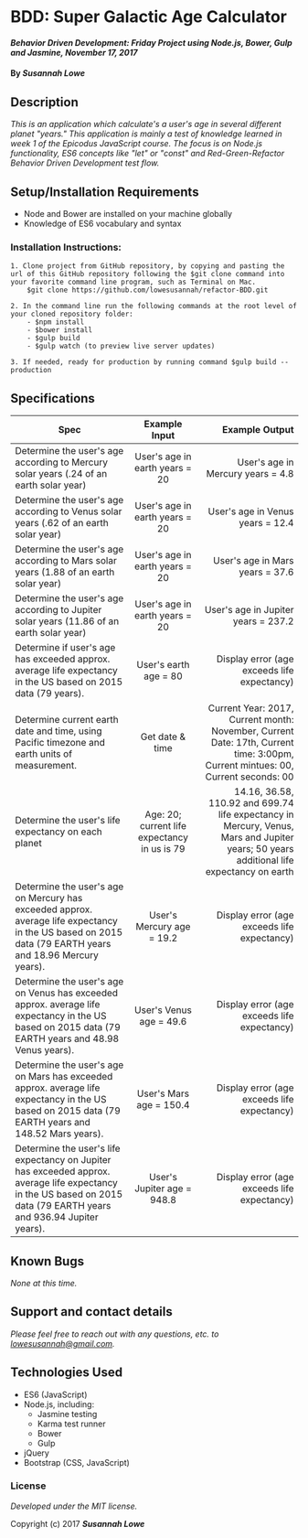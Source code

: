 # BDD: Super Galactic Age Calculator

#### _Behavior Driven Development: Friday Project using Node.js, Bower, Gulp and Jasmine, November 17, 2017_


#### By _**Susannah Lowe**_

## Description
_This is an application which calculate's a user's age in several different planet "years." This application is mainly a test of knowledge learned in week 1 of the Epicodus JavaScript course. The focus is on Node.js functionality, ES6 concepts like "let" or "const" and Red-Green-Refactor Behavior Driven Development test flow._


## Setup/Installation Requirements
   * Node and Bower are installed on your machine globally
   * Knowledge of ES6 vocabulary and syntax

  ### Installation Instructions:
    1. Clone project from GitHub repository, by copying and pasting the url of this GitHub repository following the $git clone command into your favorite command line program, such as Terminal on Mac.  
        $git clone https://github.com/lowesusannah/refactor-BDD.git

    2. In the command line run the following commands at the root level of your cloned repository folder:
        - $npm install
        - $bower install
        - $gulp build
        - $gulp watch (to preview live server updates)

    3. If needed, ready for production by running command $gulp build --production


## Specifications

| Spec        | Example Input           | Example Output  |
| ------------- |:-------------:| -----:|
| Determine the user's age according to Mercury solar years (.24 of an earth solar year)      | User's age in earth years = 20      |   User's age in Mercury years = 4.8  |
| Determine the user's age according to Venus solar years (.62 of an earth solar year)      | User's age in earth years = 20      |   User's age in Venus years = 12.4  |
| Determine the user's age according to Mars solar years (1.88 of an earth solar year)      | User's age in earth years = 20      |   User's age in Mars years = 37.6  |
| Determine the user's age according to Jupiter solar years (11.86 of an earth solar year)      | User's age in earth years = 20      |   User's age in Jupiter years = 237.2 |
| Determine if user's age has exceeded approx. average life expectancy in the US based on 2015 data (79 years).      | User's earth age = 80 | Display error (age exceeds life expectancy) |
| Determine current earth date and time, using Pacific timezone and earth units of measurement.      | Get date & time | Current Year: 2017, Current month: November, Current Date: 17th, Current time: 3:00pm, Current mintues: 00, Current seconds: 00 |
| Determine the user's life expectancy on each planet | Age: 20; current life expectancy in us is 79 | 14.16, 36.58, 110.92 and 699.74 life expectancy in Mercury, Venus, Mars and Jupiter years; 50 years additional life expectancy on earth|
| Determine the user's age on Mercury has exceeded approx. average life expectancy in the US based on 2015 data (79 EARTH years and 18.96 Mercury years).| User's Mercury age = 19.2 |  Display error (age exceeds life expectancy) |
| Determine the user's age on Venus has exceeded approx. average life expectancy in the US based on 2015 data (79 EARTH years and 48.98 Venus years).| User's Venus age = 49.6 | Display error (age exceeds life expectancy) |
| Determine the user's age on Mars has exceeded approx. average life expectancy in the US based on 2015 data (79 EARTH years and 148.52  Mars years).| User's Mars age = 150.4 | Display error (age exceeds life expectancy) |
| Determine the user's life expectancy on Jupiter has exceeded approx. average life expectancy in the US based on 2015 data (79 EARTH years and 936.94 Jupiter years).| User's Jupiter age = 948.8 | Display error (age exceeds life expectancy) | 

## Known Bugs

_None at this time._


## Support and contact details

_Please feel free to reach out with any questions, etc. to lowesusannah@gmail.com._


## Technologies Used

* ES6 (JavaScript)
* Node.js, including:
  - Jasmine testing
  - Karma test runner
  - Bower
  - Gulp
* jQuery
* Bootstrap (CSS, JavaScript)


### License

*Developed under the MIT license.*

Copyright (c) 2017 **_Susannah Lowe_**
